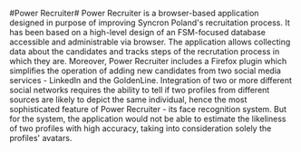 #Power Recruiter#
Power Recruiter is a browser-based application designed in purpose of improving Syncron Poland's recruitation process. It has been based on a high-level design of an FSM-focused database accessible and administrable via browser.
The application allows collecting data about the candidates and tracks steps of the recrutation process in which they are. Moreover, Power Recruiter includes a Firefox plugin which simplifies the operation of adding new candidates from two social media services - LinkedIn and the GoldenLine.
Integration of two or more different social networks requires the ability to tell if two profiles from different sources are likely to depict the same individual, hence the most sophisticated feature of Power Recruiter - its face recognition system. But for the system, the application would not be able to estimate the likeliness of two profiles with high accuracy, taking into consideration solely the profiles' avatars.
